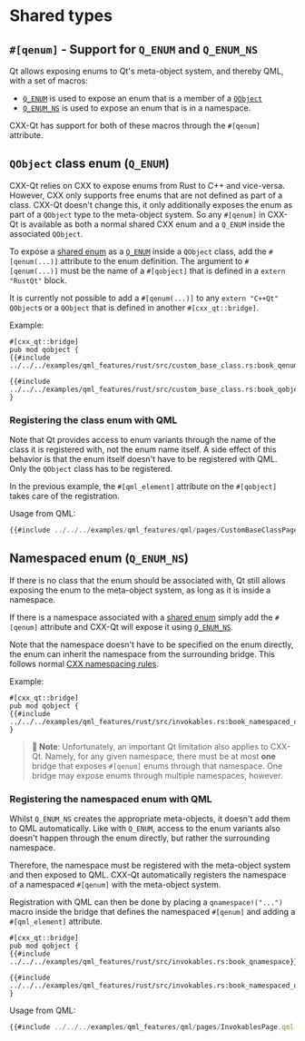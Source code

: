 <!--
SPDX-FileCopyrightText: 2023 Klarälvdalens Datakonsult AB, a KDAB Group company <info@kdab.com>
SPDX-FileContributor: Andrew Hayzen <andrew.hayzen@kdab.com>

SPDX-License-Identifier: MIT OR Apache-2.0
-->

# Shared types

## `#[qenum]` - Support for `Q_ENUM` and `Q_ENUM_NS`

Qt allows exposing enums to Qt's meta-object system, and thereby QML, with a set of macros:

- [`Q_ENUM`][qenum] is used to expose an enum that is a member of a [`QObject`](../concepts/generated_qobject.md)
- [`Q_ENUM_NS`][qenum-ns] is used to expose an enum that is in a namespace.

CXX-Qt has support for both of these macros through the `#[qenum]` attribute.

## `QObject` class enum (`Q_ENUM`)

CXX-Qt relies on CXX to expose enums from Rust to C++ and vice-versa.
However, CXX only supports free enums that are not defined as part of a class.
CXX-Qt doesn't change this, it only additionally exposes the enum as part of a `QObject` type to the meta-object system.
So any `#[qenum]` in CXX-Qt is available as both a normal shared CXX enum and a `Q_ENUM` inside the associated `QObject`.

To expose a [shared enum][shared-cxx-enums] as a [`Q_ENUM`][qenum] inside a `QObject` class, add the `#[qenum(...)]` attribute to the enum definition.
The argument to `#[qenum(...)]` must be the name of a `#[qobject]` that is defined in a `extern "RustQt"` block.

It is currently not possible to add a `#[qenum(...)]` to any `extern "C++Qt"` `QObject`s or a `QObject` that is defined in another `#[cxx_qt::bridge]`.

Example:

```rust,ignore,noplayground
#[cxx_qt::bridge]
pub mod qobject {
{{#include ../../../examples/qml_features/rust/src/custom_base_class.rs:book_qenum_in_qobject}}

{{#include ../../../examples/qml_features/rust/src/custom_base_class.rs:book_qobject_base}}
}
```

### Registering the class enum with QML

Note that Qt provides access to enum variants through the name of the class it is registered with, not the enum name itself.
A side effect of this behavior is that the enum itself doesn't have to be registered with QML.
Only the `QObject` class has to be registered.

In the previous example, the `#[qml_element]` attribute on the `#[qobject]` takes care of the registration.

Usage from QML:

```qml
{{#include ../../../examples/qml_features/qml/pages/CustomBaseClassPage.qml:book_qenum_access}}
```

## Namespaced enum (`Q_ENUM_NS`)

If there is no class that the enum should be associated with, Qt still allows exposing the enum to the meta-object system, as long as it is inside a namespace.

If there is a namespace associated with a [shared enum][shared-cxx-enums] simply add the `#[qenum]` attribute and CXX-Qt will expose it using [`Q_ENUM_NS`][qenum-ns].

Note that the namespace doesn't have to be specified on the enum directly, the enum can inherit the namespace from the surrounding bridge.
This follows normal [CXX namespacing rules](https://cxx.rs/attributes.html#namespace).

Example:

```rust,ignore,noplayground
#[cxx_qt::bridge]
pub mod qobject {
{{#include ../../../examples/qml_features/rust/src/invokables.rs:book_namespaced_qenum}}
}
```

> **📝 Note**: Unfortunately, an important Qt limitation also applies to CXX-Qt.
> Namely, for any given namespace, there must be at most **one** bridge that exposes `#[qenum]` enums through that namespace.
> One bridge may expose enums through multiple namespaces, however.

### Registering the namespaced enum with QML

Whilst `Q_ENUM_NS` creates the appropriate meta-objects, it doesn't add them to QML automatically.
Like with `Q_ENUM`, access to the enum variants also doesn't happen through the enum directly, but rather the surrounding namespace.

Therefore, the namespace must be registered with the meta-object system and then exposed to QML.
CXX-Qt automatically registers the namespace of a namespaced `#[qenum]` with the meta-object system.

Registration with QML can then be done by placing a `qnamespace!("...")` macro inside the bridge that defines the namespaced `#[qenum]` and adding a `#[qml_element]` attribute.

```rust,ignore,noplayground
#[cxx_qt::bridge]
pub mod qobject {
{{#include ../../../examples/qml_features/rust/src/invokables.rs:book_qnamespace}}

{{#include ../../../examples/qml_features/rust/src/invokables.rs:book_namespaced_qenum}}
}
```

Usage from QML:

```qml
{{#include ../../../examples/qml_features/qml/pages/InvokablesPage.qml:book_namespaced_qenum}}
```

[shared-cxx-enums]:https://cxx.rs/shared.html#shared-structs-and-enums
[qenum-ns]:https://doc.qt.io/qt-6/qobject.html#Q_ENUM_NS
[qenum]:https://doc.qt.io/qt-6/qobject.html#Q_ENUM
